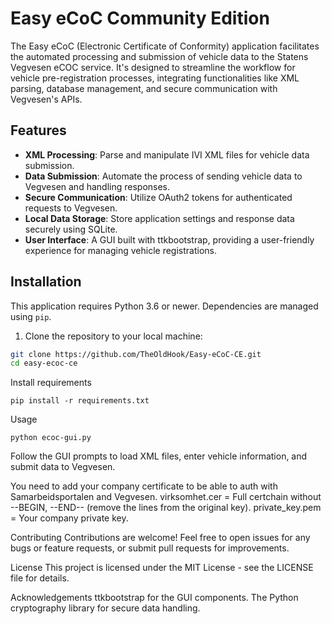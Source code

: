 # Easy eCoC Community Edition

The Easy eCoC (Electronic Certificate of Conformity) application facilitates the automated processing and submission of vehicle data to the Statens Vegvesen eCOC service. It's designed to streamline the workflow for vehicle pre-registration processes, integrating functionalities like XML parsing, database management, and secure communication with Vegvesen's APIs.

## Features

- **XML Processing**: Parse and manipulate IVI XML files for vehicle data submission.
- **Data Submission**: Automate the process of sending vehicle data to Vegvesen and handling responses.
- **Secure Communication**: Utilize OAuth2 tokens for authenticated requests to Vegvesen.
- **Local Data Storage**: Store application settings and response data securely using SQLite.
- **User Interface**: A GUI built with ttkbootstrap, providing a user-friendly experience for managing vehicle registrations.

## Installation

This application requires Python 3.6 or newer. Dependencies are managed using `pip`.

1. Clone the repository to your local machine:

```bash
git clone https://github.com/TheOldHook/Easy-eCoC-CE.git
cd easy-ecoc-ce
```

Install requirements
```
pip install -r requirements.txt
```

Usage
```
python ecoc-gui.py
```

Follow the GUI prompts to load XML files, enter vehicle information, and submit data to Vegvesen.

You need to add your company certificate to be able to auth with Samarbeidsportalen and Vegvesen.
virksomhet.cer = Full certchain without --BEGIN, --END-- (remove the lines from the original key).
private_key.pem = Your company private key.


Contributing
Contributions are welcome! Feel free to open issues for any bugs or feature requests, or submit pull requests for improvements.

License
This project is licensed under the MIT License - see the LICENSE file for details.

Acknowledgements
ttkbootstrap for the GUI components.
The Python cryptography library for secure data handling.


